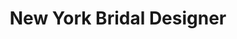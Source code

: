 ---
title: "New York Bridal Designer"
url: /winston-salem/new-york-bridal-designer/
shop: Allgemein
---